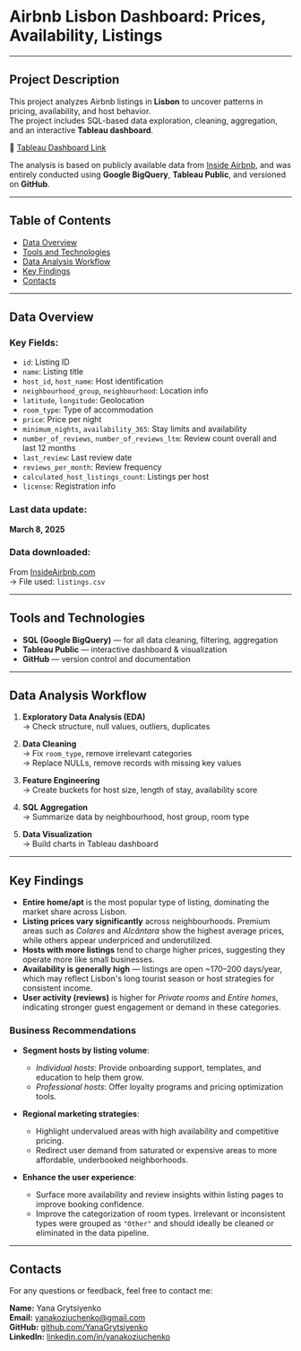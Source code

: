 # Airbnb Lisbon Dashboard: Prices, Availability, Listings

---

## Project Description

This project analyzes Airbnb listings in **Lisbon** to uncover patterns in pricing, availability, and host behavior.  
The project includes SQL-based data exploration, cleaning, aggregation, and an interactive **Tableau dashboard**.

🔗 [Tableau Dashboard Link](https://public.tableau.com/views/Airbnb_Lisbon_Analysis/Dashboard1?:language=en-US&:sid=&:redirect=auth&:display_count=n&:origin=viz_share_link) 

The analysis is based on publicly available data from [Inside Airbnb](https://insideairbnb.com/get-the-data/), and was entirely conducted using **Google BigQuery**, **Tableau Public**, and versioned on **GitHub**.

---

## Table of Contents

- [Data Overview](#data-overview)
- [Tools and Technologies](#tools-and-technologies)
- [Data Analysis Workflow](#data-analysis-workflow)
- [Key Findings](#key-findings)
- [Contacts](#contacts)

---

## Data Overview

### Key Fields:
- `id`: Listing ID  
- `name`: Listing title  
- `host_id`, `host_name`: Host identification  
- `neighbourhood_group`, `neighbourhood`: Location info  
- `latitude`, `longitude`: Geolocation  
- `room_type`: Type of accommodation  
- `price`: Price per night  
- `minimum_nights`, `availability_365`: Stay limits and availability  
- `number_of_reviews`, `number_of_reviews_ltm`: Review count overall and last 12 months  
- `last_review`: Last review date  
- `reviews_per_month`: Review frequency  
- `calculated_host_listings_count`: Listings per host  
- `license`: Registration info  


### Last data update:
**March 8, 2025**

### Data downloaded:
From [InsideAirbnb.com](https://insideairbnb.com/get-the-data/)  
→ File used: `listings.csv`

---

## Tools and Technologies

- **SQL (Google BigQuery)** — for all data cleaning, filtering, aggregation
- **Tableau Public** — interactive dashboard & visualization
- **GitHub** — version control and documentation

---

## Data Analysis Workflow

1. **Exploratory Data Analysis (EDA)**  
   → Check structure, null values, outliers, duplicates

2. **Data Cleaning**  
   → Fix `room_type`, remove irrelevant categories  
   → Replace NULLs, remove records with missing key values

3. **Feature Engineering**  
   → Create buckets for host size, length of stay, availability score

4. **SQL Aggregation**  
   → Summarize data by neighbourhood, host group, room type

5. **Data Visualization**  
   → Build charts in Tableau dashboard

---

## Key Findings

- **Entire home/apt** is the most popular type of listing, dominating the market share across Lisbon.
- **Listing prices vary significantly** across neighbourhoods. Premium areas such as *Colares* and *Alcântara* show the highest average prices, while others appear underpriced and underutilized.
- **Hosts with more listings** tend to charge higher prices, suggesting they operate more like small businesses.
- **Availability is generally high** — listings are open ~170–200 days/year, which may reflect Lisbon's long tourist season or host strategies for consistent income.
- **User activity (reviews)** is higher for *Private rooms* and *Entire homes*, indicating stronger guest engagement or demand in these categories.

### Business Recommendations

- **Segment hosts by listing volume**:
  - *Individual hosts*: Provide onboarding support, templates, and education to help them grow.
  - *Professional hosts*: Offer loyalty programs and pricing optimization tools.

- **Regional marketing strategies**:
  - Highlight undervalued areas with high availability and competitive pricing.
  - Redirect user demand from saturated or expensive areas to more affordable, underbooked neighborhoods.

- **Enhance the user experience**:
  - Surface more availability and review insights within listing pages to improve booking confidence.
  - Improve the categorization of room types. Irrelevant or inconsistent types were grouped as `"Other"` and should ideally be cleaned or eliminated in the data pipeline.

---

## Contacts
For any questions or feedback, feel free to contact me:

**Name:** Yana Grytsiyenko  
**Email:** [yanakoziuchenko@gmail.com](mailto:yanakoziuchenko@gmail.com)  
**GitHub:** [github.com/YanaGrytsiyenko](https://github.com/YanaGrytsiyenko)  
**LinkedIn:** [linkedin.com/in/yanakoziuchenko](https://linkedin.com/in/yanakoziuchenko)


